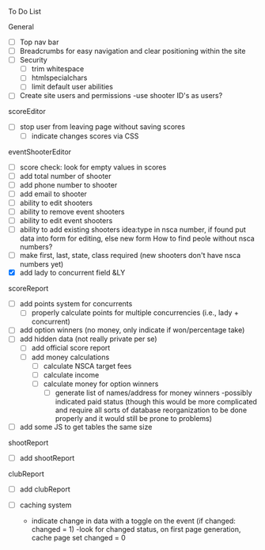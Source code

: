 To Do List

General
- [ ] Top nav bar
- [ ] Breadcrumbs for easy navigation and clear positioning within the site
- [ ] Security
	- [ ] trim whitespace
	- [ ] htmlspecialchars
	- [ ] limit default user abilities
- [ ] Create site users and permissions
	-use shooter ID's as users?
	
scoreEditor
- [ ] stop user from leaving page without saving scores
	- [ ] indicate changes scores via CSS

eventShooterEditor
- [ ] score check: look for empty values in scores
- [ ] add total number of shooter
- [ ] add phone number to shooter
- [ ] add email to shooter
- [ ] ability to edit shooters
- [ ] ability to remove event shooters
- [ ] ability to edit event shooters
- [ ] ability to add existing shooters
	idea:type in nsca number, if found put data into form for editing, else new form  How to find peole without nsca numbers?
- [ ] make first, last, state, class required (new shooters don't have nsca numbers yet)
- [x] add lady to concurrent field &LY

scoreReport
- [ ] add points system for concurrents
	- [ ] properly calculate points for multiple concurrencies (i.e., lady + concurrent)
- [ ] add option winners (no money, only indicate if won/percentage take)
- [ ] add hidden data (not really private per se)
	- [ ] add official score report
	- [ ] add money calculations
		- [ ] calculate NSCA target fees
		- [ ] calculate income
		- [ ] calculate money for option winners
			- [ ] generate list of names/address for money winners
				-possibly indicated paid status (though this would be more complicated and require all sorts of database reorganization to be done properly and it would still be prone to problems)
- [ ] add some JS to get tables the same size

shootReport
- [ ] add shootReport

clubReport
- [ ] add clubReport

- [ ] caching system
	- indicate change in data with a toggle on the event (if changed: changed = 1)
		-look for changed status, on first page generation, cache page set changed = 0